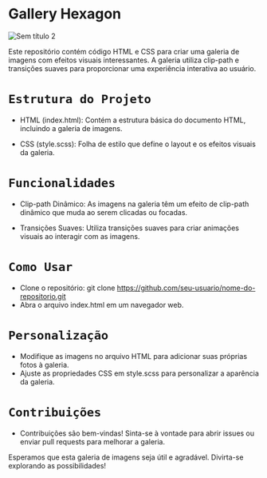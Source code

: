 # Gallery Hexagon

![Sem título 2](https://github.com/VictorBravim/Gallery_Hexagon/assets/122113588/4f789c2c-56d7-495d-a859-fa3b7b92d107)

Este repositório contém código HTML e CSS para criar uma galeria de imagens com efeitos visuais interessantes. A galeria utiliza clip-path e transições suaves para proporcionar uma experiência interativa ao usuário.

# <code>Estrutura do Projeto</code>

- HTML (index.html): Contém a estrutura básica do documento HTML, incluindo a galeria de imagens.

- CSS (style.scss): Folha de estilo que define o layout e os efeitos visuais da galeria.

# <code>Funcionalidades</code>

- Clip-path Dinâmico: As imagens na galeria têm um efeito de clip-path dinâmico que muda ao serem clicadas ou focadas.

- Transições Suaves: Utiliza transições suaves para criar animações visuais ao interagir com as imagens.

# <code>Como Usar</code>

- Clone o repositório: git clone https://github.com/seu-usuario/nome-do-repositorio.git
- Abra o arquivo index.html em um navegador web.

# <code>Personalização</code>

- Modifique as imagens no arquivo HTML para adicionar suas próprias fotos à galeria.
- Ajuste as propriedades CSS em style.scss para personalizar a aparência da galeria.

# <code>Contribuições</code>

- Contribuições são bem-vindas! Sinta-se à vontade para abrir issues ou enviar pull requests para melhorar a galeria.

Esperamos que esta galeria de imagens seja útil e agradável. Divirta-se explorando as possibilidades!
